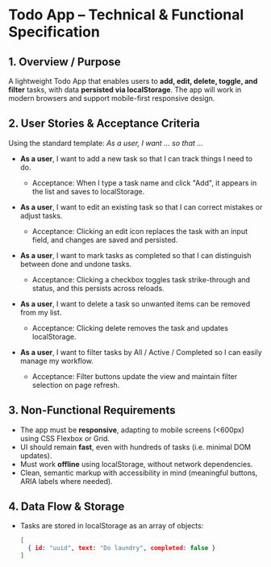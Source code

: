 # Todo App – Technical & Functional Specification

## 1. Overview / Purpose  
A lightweight Todo App that enables users to **add, edit, delete, toggle, and filter** tasks, with data **persisted via localStorage**. The app will work in modern browsers and support mobile-first responsive design.

## 2. User Stories & Acceptance Criteria  
Using the standard template: *As a user, I want … so that …*

- **As a user**, I want to add a new task so that I can track things I need to do.  
  - Acceptance: When I type a task name and click "Add", it appears in the list and saves to localStorage.
  
- **As a user**, I want to edit an existing task so that I can correct mistakes or adjust tasks.  
  - Acceptance: Clicking an edit icon replaces the task with an input field, and changes are saved and persisted.

- **As a user**, I want to mark tasks as completed so that I can distinguish between done and undone tasks.  
  - Acceptance: Clicking a checkbox toggles task strike-through and status, and this persists across reloads.

- **As a user**, I want to delete a task so unwanted items can be removed from my list.  
  - Acceptance: Clicking delete removes the task and updates localStorage.

- **As a user**, I want to filter tasks by All / Active / Completed so I can easily manage my workflow.  
  - Acceptance: Filter buttons update the view and maintain filter selection on page refresh.

## 3. Non-Functional Requirements  
- The app must be **responsive**, adapting to mobile screens (<600px) using CSS Flexbox or Grid.  
- UI should remain **fast**, even with hundreds of tasks (i.e. minimal DOM updates).  
- Must work **offline** using localStorage, without network dependencies.  
- Clean, semantic markup with accessibility in mind (meaningful buttons, ARIA labels where needed).

## 4. Data Flow & Storage  
- Tasks are stored in localStorage as an array of objects:  
  ```json
  [
    { id: "uuid", text: "Do laundry", completed: false }
  ]
